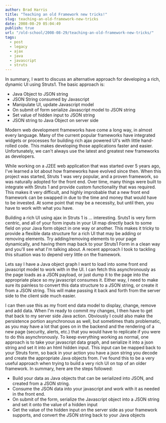 ```yaml
---
author: Brad Harris
title: "Teaching an old Framework new tricks!"
slug: teaching-an-old-framework-new-tricks
date: 2008-08-29 05:04:49
publish: true
url: "/old-school/2008-08-29/teaching-an-old-framework-new-tricks/"
tags:
  - post
  - legacy
  - ajax
  - java
  - javascript
  - struts
---
```


In summary, I want to discuss an alternative approach for developing a rich, dynamic UI using Struts1.  The basic approach is:

+	Java Object to JSON string
+	JSON String consumed by Javascript
+	Manipulate UI, update Javascript model
+	On submit of form serialize Javascript model to JSON string
+	Set value of hidden input to JSON string
+	JSON string to Java Object on server side

Modern web development frameworks have come a long way, in almost every language.  Many of the current popular frameworks have integrated widgets or processes for building rich ajax powered UI's with little hand-rolled code.  This makes developing those applications faster and easier.  Unfortunately, we can't always use the latest and greatest new frameworks as developers.

While working on a J2EE web application that was started over 5 years ago, I've learned a lot about how frameworks have evolved since then.  When this project was started, Struts 1 was very popular, and a proven framework, so was naturally adopted for the front end.  Over time, many things were built to integrate with Struts 1 and provide custom functionality that was required.  This makes it very difficult, and highly improbable that a new front end framework can be swapped in due to the time and money that would have to be invested.  At some point that may be a necessity, but until then, you have to work with what you have.

Building a rich UI using ajax in Struts 1 is ... interesting.  Sruts1 is very form centric, and all of your form inputs in your UI map directly back to some field on your Java form object in one way or another.  This makes it tricky to provide a flexible data structure for a rich UI that may be adding or removing elements.  Try adding/removing elements to your page dynamically, and having them map back to your Struts1 Form in a clean way and you'll see what I'm talking about.  A recent approach I took to tackling this situation was to depend very little on the framework.

Lets say I have a Java object graph I want to load into some front end javascript model to work with in the UI.  I can fetch this asynchronously as the page loads as a JSON payload, or just dump it to the page into the appropriate place so my javascript consumes it.  Either way, I need to make sure its painless to convert this data structure to a JSON string, or create it from a JSON string.  This will make passing it back and forth from the server side to the client side much easier.

I can then use this as my front end data model to display, change, remove and add data.  When I'm ready to commit my changes, I then have to get that back to my server side Java action.  Obviously I could also make the persistence portion asynchronous as well, but sometimes thats problematic, as you may have a lot that goes on in the backend and the rendering of a new page (security, alerts, etc.) that you would have to replicate if you were to do this asynchronously.  To keep everything working as normal, one approach is to take your javascript data graph, and serialize it into a json string and set it into an html hidden input.  This input can be mapped back to your Struts form, so back in your action you have a json string you decode and create the appropriate Java objects from.  I've found this to be a very useful approach when trying to build a very rich UI on top of an older framework.  In summary, here are the steps followed:

+	Build your data as Java objects that can be serialized into JSON, and created from a JSON string.
+	Consume the JSON data into your javascript and work with it as needed in the front end.
+	On submit of the form, serialize the Javascript object into a JSON string and set it onto the value of a hidden input
+	Get the value of the hidden input on the server side as your framework supports, and convert the JSON string back to your Java objects
